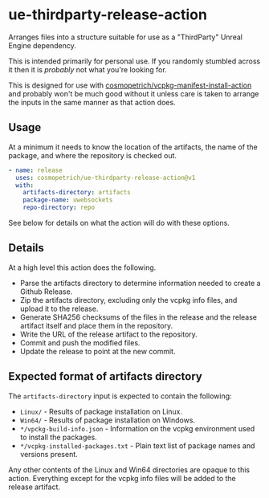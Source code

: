 # ue-thirdparty-release-action

Arranges files into a structure suitable for use as a "ThirdParty" Unreal Engine dependency.

This is intended primarily for personal use. If you randomly stumbled across it then it is *probably* not what you're looking for.

This is designed for use with [cosmopetrich/vcpkg-manifest-install-action](https://github.com/cosmopetrich/vcpkg-manifest-install-action)
and probably won't be much good without it unless care is taken to arrange the inputs in the same manner as that action does.

## Usage

At a minimum it needs to know the location of the artifacts, the name of the package, and where the repository is checked out.

```yaml
- name: release
  uses: cosmopetrich/ue-thirdparty-release-action@v1
  with:
    artifacts-directory: artifacts
    package-name: uwebsockets
    repo-directory: repo
```

See below for details on what the action will do with these options.

## Details

At a high level this action does the following.

 - Parse the artifacts directory to determine information needed to create a Github Release.
 - Zip the artifacts directory, excluding only the vcpkg info files, and upload it to the release.
 - Generate SHA256 checksums of the files in the release and the release artifact itself and place them in the repository.
 - Write the URL of the release artifact to the repository.
 - Commit and push the modified files.
 - Update the release to point at the new commit.

## Expected format of artifacts directory

The `artifacts-directory` input is expected to contain the following:

- `Linux/` - Results of package installation on Linux.
- `Win64/` - Results of package installation on Windows.
- `*/vpckg-build-info.json` - Information on the vcpkg environment used to install the packages.
- `*/vcpkg-installed-packages.txt` - Plain text list of package names and versions present.

Any other contents of the Linux and Win64 directories are opaque to this action.
Everything except for the vcpkg info files will be added to the release artifact.
